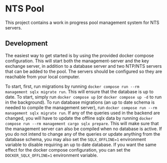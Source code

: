 # NTS Pool
This project contains a work in progress pool management system for NTS servers.

## Development
The easiest way to get started is by using the provided docker compose
configuration. This will start both the management-server and the key exchange
server, in addition to a database server and two NTP/NTS servers that can be
added to the pool. The servers should be configured so they are reachable from
your local computer.

To start, first, run migrations by running
`docker compose run --rm management sqlx migrate run`. This will ensure that the
database is up to date. To start, simply run `docker compose up`
(or `docker compose up -d` to run in the background). To run database migrations
(an up to date schema is needed to compile the management server), run
`docker compose run --rm management sqlx migrate run`. If any of the
queries used in the backend are changed, you will have to update the offline
sqlx data by running
`docker compose run --rm management cargo sqlx prepare`. This will make
sure that the management server can also be compiled when no database is active.
If you do not intend to change any of the queries or update anything from the
database schema, you may also set the `SQLX_OFFLINE=1` environment variable to
disable requiring an up to date database. If you want the same effect for the
docker compose configuration, you can set the `DOCKER_SQLX_OFFLINE=1`
environment variable.

